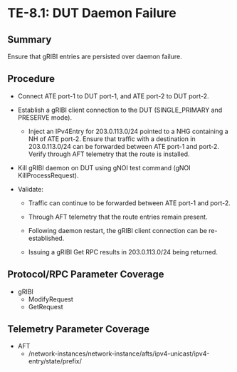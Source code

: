 # TE-8.1: DUT Daemon Failure


## Summary

Ensure that gRIBI entries are persisted over daemon failure.


## Procedure

*   Connect ATE port-1 to DUT port-1, and ATE port-2 to DUT port-2.

*   Establish a gRIBI client connection to the DUT (SINGLE_PRIMARY and PRESERVE mode).

    *   Inject an IPv4Entry for 203.0.113.0/24 pointed to a NHG containing a NH
        of ATE port-2. Ensure that traffic with a destination in 203.0.113.0/24
        can be forwarded between ATE port-1 and port-2. Verify through AFT
        telemetry that the route is installed.

*   Kill gRIBI daemon on DUT using gNOI test command (gNOI KillProcessRequest).

*   Validate:

    *   Traffic can continue to be forwarded between ATE port-1 and port-2.

    *   Through AFT telemetry that the route entries remain present.

    *   Following daemon restart, the gRIBI client connection can be re-established.

    *   Issuing a gRIBI Get RPC results in 203.0.113.0/24 being returned.


## Protocol/RPC Parameter Coverage

*   gRIBI
    *   ModifyRequest
    *   GetRequest


## Telemetry Parameter Coverage

*   AFT
    *   /network-instances/network-instance/afts/ipv4-unicast/ipv4-entry/state/prefix/